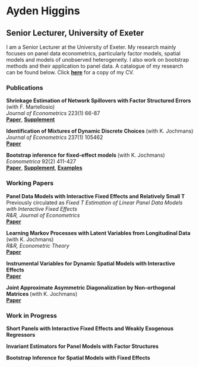 #  Ayden Higgins
## Senior Lecturer, University of Exeter
I am a Senior Lecturer at the University of Exeter. My research mainly focuses on panel data econometrics, particularly factor models, spatial models and models of unobserved heterogeneity. I also work on bootstrap methods and their application to panel data. A catalogue of my research can be found below. Click <strong><a href="{{ CV.pdf | prepend: '/assets/pdf/CV/CV.pdf' | relative_url | download }}">here</a></strong> for a copy of my CV.  

### Publications
<b> Shrinkage Estimation of Network Spillovers with Factor Structured Errors </b> (with F. Martellosio) <br> <i> Journal of Econometrics </i> 223(1) 66-87 <br> <strong><a href="{{ Master.pdf | prepend: '/assets/pdf/Shrinkage/Master.pdf' | relative_url | download }}">Paper</a></strong>, <strong><a href="{{ Supplement.pdf | prepend: '/assets/pdf/Shrinkage/Supplement.pdf' | relative_url | download }}">Supplement</a></strong>

<b> Identification of Mixtures of Dynamic Discrete Choices </b> (with K. Jochmans) <br> <i> Journal of Econometrics </i> 237(1) 105462 <br> <strong><a href="{{ Mixture.pdf | prepend: '/assets/pdf/Mixture/Mixture.pdf' | relative_url | download }}">Paper</a></strong>

<b> Bootstrap inference for fixed-effect models </b> (with K. Jochmans) <br> <i> Econometrica </i> 92(2) 411-427 <br> <strong><a href="{{ Bootstrap.pdf | prepend: '/assets/pdf/Boot/Bootstrap.pdf' | relative_url | download }}">Paper</a></strong>, <strong><a href="{{ Supplement.pdf | prepend: '/assets/pdf/Boot/Supplement.pdf' | relative_url | download }}">Supplement</a></strong>,  <strong><a href="{{ Examples.pdf | prepend: '/assets/pdf/Boot/Examples.pdf' | relative_url | download }}">Examples</a></strong>

### Working Papers
<b> Panel Data Models with Interactive Fixed Effects and Relatively Small T </b> <br> Previously circulated as <i> Fixed T Estimation of Linear Panel Data Models with Interactive Fixed Effects </i> <br> <i> R&R, Journal of Econometrics </i> <br> <strong><a href="{{ MasterLatest.pdf | prepend: '/assets/pdf/FTIFE/MasterLatest.pdf' | relative_url | download }}">Paper</a></strong> 

<b> Learning Markov Processes with Latent Variables from Longitudinal Data  </b> (with K. Jochmans) <br> <i> R&R, Econometric Theory </i> <br> <strong><a href="{{ Bootstrap.pdf | prepend: '/assets/pdf/Long/Long.pdf' | relative_url | download }}">Paper</a></strong>

<b> Instrumental Variables for Dynamic Spatial Models with Interactive Effects </b> <br> <strong><a href="{{ IVIFE.pdf | prepend: '/IVIFE.pdf' }}">Paper</a></strong> 

<b> Joint Approximate Asymmetric Diagonalization by Non-orthogonal Matrices </b> (with K. Jochmans) <br>  <strong><a href="{{ JASYD.pdf | prepend: '/assets/pdf/JASYD/JASYD.pdf' | relative_url | download }}">Paper</a></strong>

### Work in Progress

<b> Short Panels with Interactive Fixed Effects and Weakly Exogenous Regressors </b> 

<b> Invariant Estimators for Panel Models with Factor Structures </b> 

<b>  </b> 

<b> Bootstrap Inference for Spatial Models with Fixed Effects </b> 

